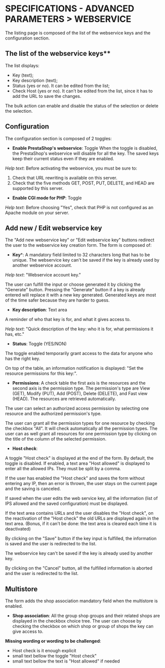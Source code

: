 # SPECIFICATIONS - ADVANCED PARAMETERS &gt; WEBSERVICE

The listing page is composed of the list of the webservice keys and the configuration section.

## The list of the webservice keys**

The list displays:

- Key (text);
- Key description (text);
- Status (yes or no). It can be edited from the list;
- Check Host (yes or no). It can't be edited from the list, since it has to add the URL to save the changes.

The bulk action can enable and disable the status of the selection or delete the selection. 

## Configuration

The configuration section is composed of 2 toggles:

- **Enable PrestaShop's webservice**: Toggle
When the toggle is disabled, the PrestaShop's webservice will disable for all the key. The saved keys keep their current status even if they are enabled. 

_Help text_: 
Before activating the webservice, you must be sure to:
1. Check that URL rewriting is available on this server.
2. Check that the five methods GET, POST, PUT, DELETE, and HEAD are supported by this server.

- **Enable CGI mode for PHP**: Toggle

_Help text_: 
Before choosing "Yes", check that PHP is not configured as an Apache module on your server.

## Add new / Edit webservice key

The "Add new webservice key" or "Edit webservice key" buttons redirect the user to the webservice key creation form. The form is composed of:

- **Key***: A mandatory field limited to 32 characters long that has to be unique. The webservice key can't be saved if the key is already used by another webservice account.

_Help text_: "Webservice account key."

The user can fulfill the input or choose generated it by clicking the "Generate" button. Pressing the "Generate" button if a key is already entered will replace it with a new key generated.
Generated keys are most of the time safer because they are harder to guess.

- **Key description**: Text area

A reminder of who that key is for, and what it gives access to.

_Help text_: "Quick description of the key: who it is for, what permissions it has, etc."

- **Status**: Toggle (YES/NON)

The toggle enabled temporarily grant access to the data for anyone who has the right key.

On top of the table, an information notification is displayed: "Set the resource permissions for this key:".

- **Permissions**: A check table
the first axis is the resources and the second axis is the permission type.
The permission's type are View (GET), Modify (PUT), Add (POST), Delete (DELETE), and	Fast view (HEAD).
The resources are retrieved automatically.

The user can select an authorized access permission by selecting one resource and the authorized permission's type. 

The user can grant all the permission types for one resource by checking the checkbox "All". It will check automatically all the permission types.
The user can as well grant all resources for one permission type by clicking on the title of the column of the selected permission.

- **Host check**:

A toggle "Host check" is displayed at the end of the form. By default, the toggle is disabled.
If enabled, a text area "Host allowed" is displayed to enter all the allowed IPs. They must be split by a comma.

If the user has enabled the "Host check" and saves the form without entering any IP, then an error is thrown, the user stays on the current page and the saving is canceled.

If saved when the user edits the web service key, all the information (list of IPS allowed and the saved configuration) must be displayed.

If the text area contains URLs and the user disables the "Host check", on the reactivation of the "Host check" the old URLs are displayed again in the text area. (Bonus, if it can't be done: the text area is cleared each time it is deactivated)


By clicking on the "Save" button if the key input is fulfilled, the information is saved and the user is redirected to the list.

The webservice key can't be saved if the key is already used by another key.

By clicking on the "Cancel" button, all the fulfilled information is aborted and the user is redirected to the list. 


## Multistore

The form adds the shop association mandatory field when the multistore is enabled.

- **Shop association**: 
All the group shop groups and their related shops are displayed in the checkbox choice tree. The user can choose by checking the checkbox on which shop or group of shops the key can give access to.

**Missing wording or wording to be challenged**:

- Host check is it enough explicit
- small text bellow the toggle "Host check"
- small text bellow the text is "Host allowed" if needed
